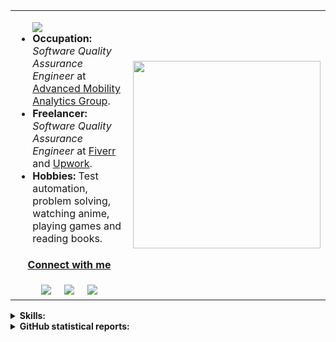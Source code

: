 <table>
  <tr>
    <td>
        <ul>
          <img src="https://readme-typing-svg.herokuapp.com?color=%233B3838&size=25&center=true&vCenter=true&width=600&height=50&lines=Hi+👋,+I'm+Pollab+Ahmed.;A+SQA+Engineer+and+Freelancer." />
<!--           <li><strong>Name:</strong> <a href="https://www.linkedin.com/in/pollab-ahmed/">Pollab Ahmed</a></li> -->
          <li><strong>Occupation:</strong> <em>Software Quality Assurance Engineer</em> at <a href="https://amagroup.io/">Advanced Mobility Analytics Group</a>.</li>
          <li><strong>Freelancer:</strong> <em>Software Quality Assurance Engineer</em> at <a href="https://www.fiverr.com/p_ahmed">Fiverr</a> and <a href="https://www.upwork.com/freelancers/~014faae15050f47440">Upwork</a>.</li>
          <li><strong>Hobbies:</strong> Test automation, problem solving, watching anime, playing games and reading books.</li>
        </ul>
      <div align="center" colspan="2">
      <h4><ins>Connect with me</ins></h4>
          <a href="mailto:pollab17@gmail.com"><img src="https://img.shields.io/badge/Gmail-lightgrey?style=flat&logo=gmail"/></a>&nbsp;&nbsp;&nbsp;&nbsp;
<!--           <a href="https://www.linkedin.com/in/pollab-ahmed/"><img src="https://img.shields.io/badge/Linkedin-0077b5?style=flat&logo=linkedin"/></a>&nbsp;&nbsp;&nbsp;&nbsp; -->
          <a href="https://www.fiverr.com/p_ahmed"><img src="https://img.shields.io/badge/Fiverr-1DBF73?style=flat&logo=fiverr&logoColor=white"/></a>&nbsp;&nbsp;&nbsp;&nbsp;
          <a href="https://www.upwork.com/freelancers/~014faae15050f47440"><img src="https://img.shields.io/badge/Upwork-494949?style=flat&logo=upwork"/></a>
    </div>
    </td>
    <td><img src="https://i.postimg.cc/SQckNRq1/Programmer-rafiki.png" width="300" height="300"></td>
  </tr>
  </table>
  
  <details>
  <summary><strong>Skills:</strong></summary>
  <br>

```json
{
	"Programming Skills": [
		"Java",
		"JavaScript"
	],
	"Test Automation Tools & Framework": [
		"Selenium web driver",
		"JUnit",
		"TestNG",
		"Gradle",
		"Maven",
		"Cucumber",
		"Robot Framework",
		"Cypress"
	],
	"Cross-Browser Testing": "Browserstack",
	"Project Management & Bug Tracking Tools": [
		"Agile",
		"Jira",
		"Confluence",
		"TestRail"
	],
	"API Testing": [
		"Postman",
		"Newman",
		"Rest-assured"
		"Axios",
		"Cypress"
	],
	"Load Testing": "JMeter",
	"Database Testing": [
		"MySQL",
		"JMeter"
	],
	"IDE": [
		"IntelliJ IDEA",
		"VS Code"
	],
	"Version Control": "Git"
}
```
  </details>
<details>
  <summary><strong>GitHub statistical reports:</strong></summary>
  <br>
  
<p align="center">
<img align="center" src="https://github-readme-stats.vercel.app/api/top-langs/?username=P-Ahmed&hide_langs_below=1&theme=default&line_height=35&layout=compact" />
<img align="center" src="https://github-readme-stats.vercel.app/api?username=P-Ahmed&show_icons=true&theme=transparent&line_height=19" alt="P-Ahmed's Github Stats" />
<!-- <img align="center" src="https://github-profile-trophy.vercel.app/?username=P-Ahmed&column=7" alt="P-Ahmed's Github Trophy" /> -->
</p>

</details>
